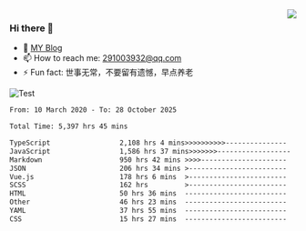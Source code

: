 <img align='right' src='https://github-readme-stats.vercel.app/api?username=niaogege&show_icons=true&theme=radical'/>

### Hi there 👋

- 🌱 [MY Blog](https://bythewayer.com/)
- 📫 How to reach me: 291003932@qq.com
- ⚡ Fun fact:  世事无常，不要留有遗憾，早点养老

![Test](https://github-readme-stats.vercel.app/api/top-langs/?username=niaogege&layout=compact)

<!--START_SECTION:waka-->

```txt
From: 10 March 2020 - To: 28 October 2025

Total Time: 5,397 hrs 45 mins

TypeScript                 2,108 hrs 4 mins>>>>>>>>>>---------------   39.05 %
JavaScript                 1,586 hrs 37 mins>>>>>>>------------------   29.39 %
Markdown                   950 hrs 42 mins >>>>---------------------   17.61 %
JSON                       206 hrs 34 mins >------------------------   03.83 %
Vue.js                     178 hrs 6 mins  >------------------------   03.30 %
SCSS                       162 hrs         >------------------------   03.00 %
HTML                       50 hrs 36 mins  -------------------------   00.94 %
Other                      46 hrs 23 mins  -------------------------   00.86 %
YAML                       37 hrs 55 mins  -------------------------   00.70 %
CSS                        15 hrs 27 mins  -------------------------   00.29 %
```

<!--END_SECTION:waka-->
